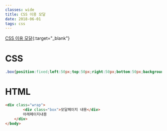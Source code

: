 ```yaml
---
classes: wide
title: CSS 이용 모달
date: 2018-06-01
tags: css
---
```


[CSS 이용 모달](../postdata/css-modal.html){:target="_blank"}

CSS
=====

```css
.box{position:fixed;left:50px;top:50px;right:50px;bottom:50px;background: #777;color:#fff;font-size: 100px;text-align: center;line-height: 200px;}
```
  
HTML
=====

```html
<div class="wrap">
        <div class="box">모달페이지 내용</div>
        아래페이지내용
    </div>
</body>
```
